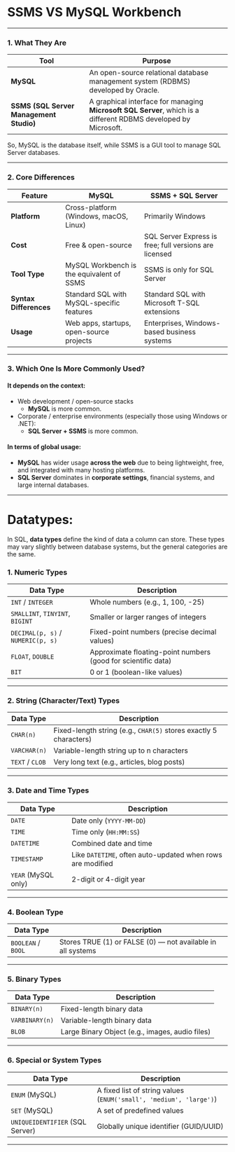 # **SSMS VS MySQL Workbench**

---

### **1. What They Are**

| Tool | Purpose |
|------|---------|
| **MySQL** | An open-source relational database management system (RDBMS) developed by Oracle. |
| **SSMS (SQL Server Management Studio)** | A graphical interface for managing **Microsoft SQL Server**, which is a different RDBMS developed by Microsoft. |

 So, MySQL is the database itself, while SSMS is a GUI tool to manage SQL Server databases.

---

### **2. Core Differences**

| Feature | MySQL | SSMS + SQL Server |
|--------|-------|-------------------|
| **Platform** | Cross-platform (Windows, macOS, Linux) | Primarily Windows |
| **Cost** | Free & open-source | SQL Server Express is free; full versions are licensed |
| **Tool Type** | MySQL Workbench is the equivalent of SSMS | SSMS is only for SQL Server |
| **Syntax Differences** | Standard SQL with MySQL-specific features | Standard SQL with Microsoft T-SQL extensions |
| **Usage** | Web apps, startups, open-source projects | Enterprises, Windows-based business systems |

---

### **3. Which One Is More Commonly Used?**

#### **It depends on the context:**

- Web development / open-source stacks
  - **MySQL** is more common.
- Corporate / enterprise environments (especially those using Windows or .NET):
  - **SQL Server + SSMS** is more common.

#### **In terms of global usage:**
- **MySQL** has wider usage **across the web** due to being lightweight, free, and integrated with many hosting platforms.
- **SQL Server** dominates in **corporate settings**, financial systems, and large internal databases.

---
# **Datatypes:**

In SQL, **data types** define the kind of data a column can store. These types may vary slightly between database systems, but the general categories are the same.

### 1. **Numeric Types**

| Data Type | Description |
|-----------|-------------|
| `INT` / `INTEGER` | Whole numbers (e.g., 1, 100, -25) |
| `SMALLINT`, `TINYINT`, `BIGINT` | Smaller or larger ranges of integers |
| `DECIMAL(p, s)` / `NUMERIC(p, s)` | Fixed-point numbers (precise decimal values) |
| `FLOAT`, `DOUBLE` | Approximate floating-point numbers (good for scientific data) |
| `BIT` | 0 or 1 (boolean-like values) |

---

### 2. **String (Character/Text) Types**

| Data Type | Description |
|-----------|-------------|
| `CHAR(n)` | Fixed-length string (e.g., `CHAR(5)` stores exactly 5 characters) |
| `VARCHAR(n)` | Variable-length string up to n characters |
| `TEXT` / `CLOB` | Very long text (e.g., articles, blog posts) |

---

### 3. **Date and Time Types**

| Data Type | Description |
|-----------|-------------|
| `DATE` | Date only (`YYYY-MM-DD`) |
| `TIME` | Time only (`HH:MM:SS`) |
| `DATETIME` | Combined date and time |
| `TIMESTAMP` | Like `DATETIME`, often auto-updated when rows are modified |
| `YEAR` (MySQL only) | 2-digit or 4-digit year |

---

### 4. **Boolean Type**

| Data Type | Description |
|-----------|-------------|
| `BOOLEAN` / `BOOL` | Stores TRUE (1) or FALSE (0) — not available in all systems  |

---

### 5. **Binary Types**

| Data Type | Description |
|-----------|-------------|
| `BINARY(n)` | Fixed-length binary data |
| `VARBINARY(n)` | Variable-length binary data |
| `BLOB` | Large Binary Object (e.g., images, audio files) |

---

### 6. **Special or System Types**

| Data Type | Description |
|-----------|-------------|
| `ENUM` (MySQL) | A fixed list of string values (`ENUM('small', 'medium', 'large')`) |
| `SET` (MySQL) | A set of predefined values |
| `UNIQUEIDENTIFIER` (SQL Server) | Globally unique identifier (GUID/UUID) |

---
